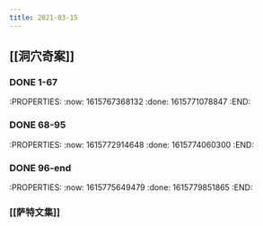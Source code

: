 ```yaml
---
title: 2021-03-15
---
```


## [[洞穴奇案]]
### DONE 1-67
:PROPERTIES:
:now: 1615767368132
:done: 1615771078847
:END:
### DONE 68-95
:PROPERTIES:
:now: 1615772914648
:done: 1615774060300
:END:
### DONE 96-end
:PROPERTIES:
:now: 1615775649479
:done: 1615779851865
:END:
### [[萨特文集]]
###
###
